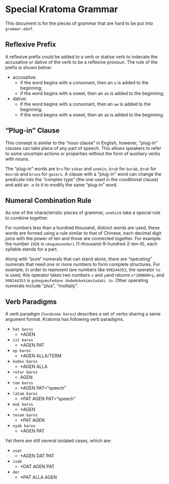 # Special Kratoma Grammar

This document is for the pieces of grammar that are hard to be put into `grammar.ebnf`.

## Reflexive Prefix

A reflexive prefix could be added to a verb or stative verb to indecate the accusative or dative of the verb to be a reflexive pronoun. The rule of the prefix is shown below:

- accusative:
  - if the word begins with a consonant, then an `a` is added to the beginning;
  - if the word begins with a vowel, then an `ak` is added to the beginning;
- dative:
  - if the word begins with a consonant, then an `aw` is added to the beginning;
  - if the word begins with a vowel, then an `ab` is added to the beginning.

## “Plug-in” Clause

This consept is similar to the “noun clause” in English, however, “plug-in” clauses can take place of any part of speech. This allows speakers to refer to some uncertain actions or properties without the form of auxiliary verbs with nouns.

The “plug-in” words are `bru` for `sokan` and `unekin`, `brub` for `burab`, `bruk` for `mosrab` and `bruva` for `gasaru`. A clause with a “plug-in” word can change the predicate into the “complex type” (the one used in the conditional clause) and add an `-m` to it to modify the same “plug-in” word.

## Numeral Combination Rule

As one of the characteristic pieces of grammar, `unekin`s take a special rule to combine together.

For numbers less than a hundred thousand, distinct words are used, these words are formed using a rule similar to that of Chinese, each decimal digit joins with the power of ten and those are connected together. For example: the number `1926` is `ukegumunedari` (1-thousand-9-hundred-2-ten-6), each syllable stands for a part.

Along with “pure” numerals that can stand alone, there are “operating” numerals that need one or more numbers to form complete structures. For example, in order to represent lare numbers like `998244353`, the operator `to` is used, this operator takes two numbers `x` and `y`and returns `x*100000+y`, and `998244353` is `gukegumufedane dodedokekimutadaki to`. Other operating numerals include “plus”, “multiply”.

## Verb Paradigms

A verb paradigm (`tondosma baros`) describes a set of verbs sharing a same argument format. Kratoma has following verb paradigms.

- `hat baros`
  - \*AGEN
- `zit baros`
  - \*AGEN PAT
- `ep baros`
  - \*AGEN ALLA/TERM
- `kodes baros`
  - \*AGEN ALLA
- `retar baros`
  - AGEN
- `tom baros`
  - \*AGEN PAT=“speech”
- `latam baros`
  - \*PAT AGEN PAT=“speech”
- `muk baros`
  - \*AGEN
- `tesam baros`
  - \*PAT AGEN
- `nyak baros`
  - \*AGEN PAT

Yet there are still several isolated cases, which are:

- `usat`
  - \*AGEN DAT PAT
- `ivak`
  - \*DAT AGEN PAT
- `der`
  - \*PAT ALLA AGEN
